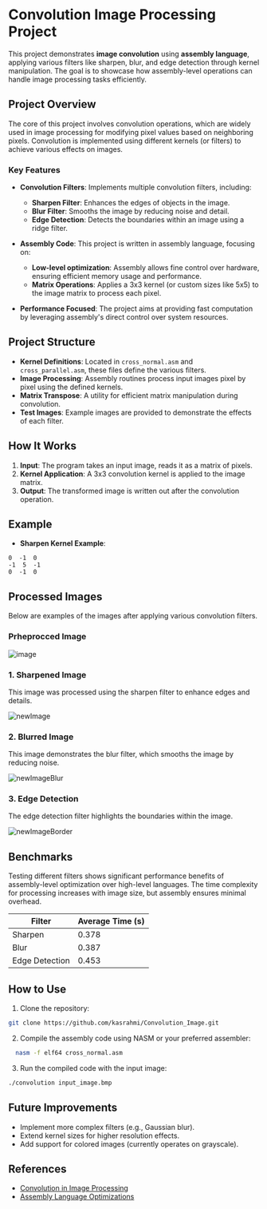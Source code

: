 # Convolution Image Processing Project

This project demonstrates **image convolution** using **assembly language**, applying various filters like sharpen, blur, and edge detection through kernel manipulation. The goal is to showcase how assembly-level operations can handle image processing tasks efficiently.

## Project Overview

The core of this project involves convolution operations, which are widely used in image processing for modifying pixel values based on neighboring pixels. Convolution is implemented using different kernels (or filters) to achieve various effects on images.

### Key Features

- **Convolution Filters**: Implements multiple convolution filters, including:
  - **Sharpen Filter**: Enhances the edges of objects in the image.
  - **Blur Filter**: Smooths the image by reducing noise and detail.
  - **Edge Detection**: Detects the boundaries within an image using a ridge filter.

- **Assembly Code**: This project is written in assembly language, focusing on:
  - **Low-level optimization**: Assembly allows fine control over hardware, ensuring efficient memory usage and performance.
  - **Matrix Operations**: Applies a 3x3 kernel (or custom sizes like 5x5) to the image matrix to process each pixel.

- **Performance Focused**: The project aims at providing fast computation by leveraging assembly's direct control over system resources.

## Project Structure

- **Kernel Definitions**: Located in `cross_normal.asm` and `cross_parallel.asm`, these files define the various filters.
- **Image Processing**: Assembly routines process input images pixel by pixel using the defined kernels.
- **Matrix Transpose**: A utility for efficient matrix manipulation during convolution.
- **Test Images**: Example images are provided to demonstrate the effects of each filter.

## How It Works

1. **Input**: The program takes an input image, reads it as a matrix of pixels.
2. **Kernel Application**: A 3x3 convolution kernel is applied to the image matrix.
3. **Output**: The transformed image is written out after the convolution operation.

## Example

- **Sharpen Kernel Example**:

```plaintext
0  -1  0
-1  5  -1
0  -1  0
```

## Processed Images

Below are examples of the images after applying various convolution filters.

### Prheprocced Image

![image](https://github.com/user-attachments/assets/2434599d-bfbc-4697-a6a8-09fc3dde183d)

### 1. Sharpened Image
This image was processed using the sharpen filter to enhance edges and details.

![newImage](https://github.com/user-attachments/assets/e783cf67-d0cc-4ade-a68c-50b952fa8090)

### 2. Blurred Image
This image demonstrates the blur filter, which smooths the image by reducing noise.

![newImageBlur](https://github.com/user-attachments/assets/391ad640-6133-4138-a0bb-cec8a15d5e98)

### 3. Edge Detection
The edge detection filter highlights the boundaries within the image.

![newImageBorder](https://github.com/user-attachments/assets/4137c4b7-02de-4150-86b0-4321c9d8077c)

## Benchmarks

Testing different filters shows significant performance benefits of assembly-level optimization over high-level languages. The time complexity for processing increases with image size, but assembly ensures minimal overhead.

| Filter         | Average Time (s) |
|----------------|------------------|
| Sharpen        | 0.378            |
| Blur           | 0.387            |
| Edge Detection | 0.453            |

## How to Use

1. Clone the repository:
  ```bash
  git clone https://github.com/kasrahmi/Convolution_Image.git
  ```

2. Compile the assembly code using NASM or your preferred assembler:
 ```bash
   nasm -f elf64 cross_normal.asm
  ```

3. Run the compiled code with the input image:
  ```bash
  ./convolution input_image.bmp
  ```
## Future Improvements

- Implement more complex filters (e.g., Gaussian blur).
- Extend kernel sizes for higher resolution effects.
- Add support for colored images (currently operates on grayscale).

## References

- [Convolution in Image Processing](https://en.wikipedia.org/wiki/Kernel_(image_processing))
- [Assembly Language Optimizations](https://en.wikipedia.org/wiki/Assembly_language)
